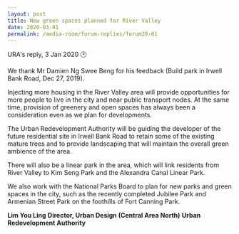 ```yaml
---
layout: post
title: New green spaces planned for River Valley
date: 2020-03-01
permalink: /media-room/forum-replies/forum20-01
---
```


URA's reply, 3 Jan 2020  :clock2:

We thank Mr Damien Ng Swee Beng for his feedback (Build park in Irwell Bank Road, Dec 27, 2019).

Injecting more housing in the River Valley area will provide opportunities for more people to live in the city and near public transport nodes. At the same time, provision of greenery and open spaces has always been a consideration even as we plan for developments.

The Urban Redevelopment Authority will be guiding the developer of the future residential site in Irwell Bank Road to retain some of the existing mature trees and to provide landscaping that will maintain the overall green ambience of the area.

There will also be a linear park in the area, which will link residents from River Valley to Kim Seng Park and the Alexandra Canal Linear Park.

We also work with the National Parks Board to plan for new parks and green spaces in the city, such as the recently completed Jubilee Park and Armenian Street Park on the foothills of Fort Canning Park.

**Lim You Ling**
**Director, Urban Design (Central Area North)**
**Urban Redevelopment Authority**
